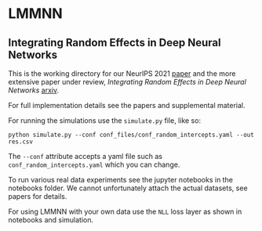 # LMMNN

## Integrating Random Effects in Deep Neural Networks

This is the working directory for our NeurIPS 2021 [paper](https://papers.nips.cc/paper/2021/hash/d35b05a832e2bb91f110d54e34e2da79-Abstract.html) and the more extensive paper under review, *Integrating Random Effects in Deep Neural Networks* [arxiv](https://arxiv.org/abs/2206.03314).

For full implementation details see the papers and supplemental material.

For running the simulations use the `simulate.py` file, like so:

```
python simulate.py --conf conf_files/conf_random_intercepts.yaml --out res.csv
```

The `--conf` attribute accepts a yaml file such as `conf_random_intercepts.yaml` which you can change.

To run various real data experiments see the jupyter notebooks in the notebooks folder. We cannot unfortunately attach the actual datasets, see papers for details.

For using LMMNN with your own data use the `NLL` loss layer as shown in notebooks and simulation.

